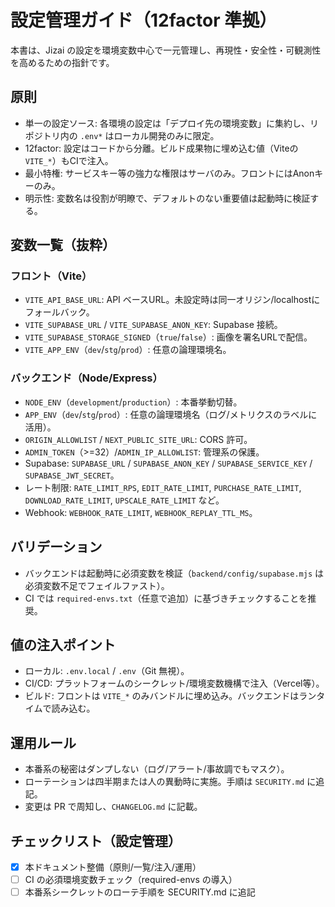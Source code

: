 # 設定管理ガイド（12factor 準拠）

本書は、Jizai の設定を環境変数中心で一元管理し、再現性・安全性・可観測性を高めるための指針です。

## 原則
- 単一の設定ソース: 各環境の設定は「デプロイ先の環境変数」に集約し、リポジトリ内の `.env*` はローカル開発のみに限定。
- 12factor: 設定はコードから分離。ビルド成果物に埋め込む値（Viteの`VITE_*`）もCIで注入。
- 最小特権: サービスキー等の強力な権限はサーバのみ。フロントにはAnonキーのみ。
- 明示性: 変数名は役割が明瞭で、デフォルトのない重要値は起動時に検証する。

## 変数一覧（抜粋）

### フロント（Vite）
- `VITE_API_BASE_URL`: API ベースURL。未設定時は同一オリジン/localhostにフォールバック。
- `VITE_SUPABASE_URL` / `VITE_SUPABASE_ANON_KEY`: Supabase 接続。
- `VITE_SUPABASE_STORAGE_SIGNED`（`true`/`false`）: 画像を署名URLで配信。
- `VITE_APP_ENV`（`dev`/`stg`/`prod`）: 任意の論理環境名。

### バックエンド（Node/Express）
- `NODE_ENV`（`development`/`production`）: 本番挙動切替。
- `APP_ENV`（`dev`/`stg`/`prod`）: 任意の論理環境名（ログ/メトリクスのラベルに活用）。
- `ORIGIN_ALLOWLIST` / `NEXT_PUBLIC_SITE_URL`: CORS 許可。
- `ADMIN_TOKEN`（>=32）/`ADMIN_IP_ALLOWLIST`: 管理系の保護。
- Supabase: `SUPABASE_URL` / `SUPABASE_ANON_KEY` / `SUPABASE_SERVICE_KEY` / `SUPABASE_JWT_SECRET`。
- レート制限: `RATE_LIMIT_RPS`, `EDIT_RATE_LIMIT`, `PURCHASE_RATE_LIMIT`, `DOWNLOAD_RATE_LIMIT`, `UPSCALE_RATE_LIMIT` など。
- Webhook: `WEBHOOK_RATE_LIMIT`, `WEBHOOK_REPLAY_TTL_MS`。

## バリデーション
- バックエンドは起動時に必須変数を検証（`backend/config/supabase.mjs` は必須変数不足でフェイルファスト）。
- CI では `required-envs.txt`（任意で追加）に基づきチェックすることを推奨。

## 値の注入ポイント
- ローカル: `.env.local` / `.env`（Git 無視）。
- CI/CD: プラットフォームのシークレット/環境変数機構で注入（Vercel等）。
- ビルド: フロントは `VITE_*` のみバンドルに埋め込み。バックエンドはランタイムで読み込む。

## 運用ルール
- 本番系の秘密はダンプしない（ログ/アラート/事故調でもマスク）。
- ローテーションは四半期または人の異動時に実施。手順は `SECURITY.md` に追記。
- 変更は PR で周知し、`CHANGELOG.md` に記載。

## チェックリスト（設定管理）
- [x] 本ドキュメント整備（原則/一覧/注入/運用）
- [ ] CI の必須環境変数チェック（required-envs の導入）
- [ ] 本番系シークレットのローテ手順を SECURITY.md に追記
